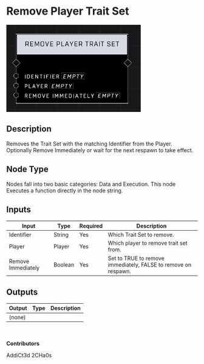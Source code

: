 # Remove Player Trait Set
![](../../../.gitbook/assets/remove-player-trait-set.png)
## Description
Removes the Trait Set with the matching Identifier from the Player. Optionally Remove Immediately or wait for the next respawn to take effect.

## Node Type
Nodes fall into two basic categories: Data and Execution. This node Executes a function directly in the node string.

## Inputs
| Input | Type | Required | Description |
|------------------|------------------|----------|--------------------------------------------------------------|
| Identifier | String | Yes | Which Trait Set to remove. |
| Player | Player | Yes | Which player to remove trait set from. |
| Remove Immediately | Boolean | Yes | Set to TRUE to remove immediately, FALSE to remove on respawn. |


## Outputs
| Output | Type | Description |
|------------------|------------------|--------------------------------------------------------------|
| (none) | | |

\
\
**Contributors**

AddiCt3d 2CHa0s